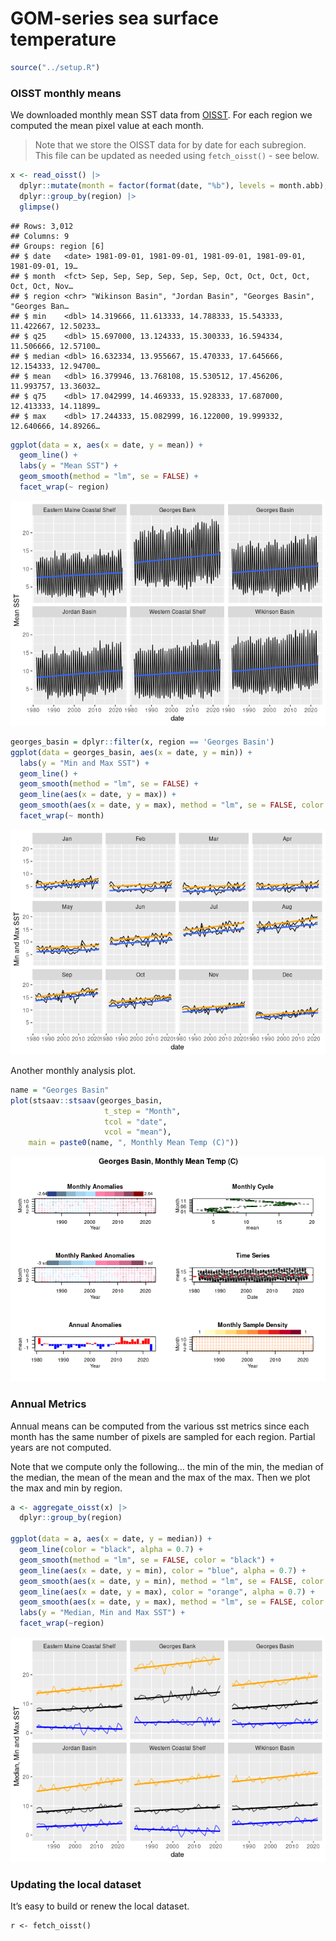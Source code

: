 GOM-series sea surface temperature
================

``` r
source("../setup.R")
```

### OISST monthly means

We downloaded monthly mean SST data from
[OISST](https://psl.noaa.gov/data/gridded/data.noaa.oisst.v2.highres.html).
For each region we computed the mean pixel value at each month.

> Note that we store the OISST data for by date for each subregion. This
> file can be updated as needed using `fetch_oisst()` - see below.

``` r
x <- read_oisst() |> 
  dplyr::mutate(month = factor(format(date, "%b"), levels = month.abb), .after = 1) |>
  dplyr::group_by(region) |>
  glimpse()
```

    ## Rows: 3,012
    ## Columns: 9
    ## Groups: region [6]
    ## $ date   <date> 1981-09-01, 1981-09-01, 1981-09-01, 1981-09-01, 1981-09-01, 19…
    ## $ month  <fct> Sep, Sep, Sep, Sep, Sep, Sep, Oct, Oct, Oct, Oct, Oct, Oct, Nov…
    ## $ region <chr> "Wikinson Basin", "Jordan Basin", "Georges Basin", "Georges Ban…
    ## $ min    <dbl> 14.319666, 11.613333, 14.788333, 15.543333, 11.422667, 12.50233…
    ## $ q25    <dbl> 15.697000, 13.124333, 15.300333, 16.594334, 11.506666, 12.57100…
    ## $ median <dbl> 16.632334, 13.955667, 15.470333, 17.645666, 12.154333, 12.94700…
    ## $ mean   <dbl> 16.379946, 13.768108, 15.530512, 17.456206, 11.993757, 13.36032…
    ## $ q75    <dbl> 17.042999, 14.469333, 15.928333, 17.687000, 12.413333, 14.11899…
    ## $ max    <dbl> 17.244333, 15.082999, 16.122000, 19.999332, 12.640666, 14.89266…

``` r
ggplot(data = x, aes(x = date, y = mean)) +
  geom_line() + 
  labs(y = "Mean SST") + 
  geom_smooth(method = "lm", se = FALSE) +
  facet_wrap(~ region)
```

![](README-sst_files/figure-gfm/unnamed-chunk-3-1.png)<!-- -->

``` r
georges_basin = dplyr::filter(x, region == 'Georges Basin')
ggplot(data = georges_basin, aes(x = date, y = min)) +
  labs(y = "Min and Max SST") + 
  geom_line() + 
  geom_smooth(method = "lm", se = FALSE) +
  geom_line(aes(x = date, y = max)) + 
  geom_smooth(aes(x = date, y = max), method = "lm", se = FALSE, color = "orange") +
  facet_wrap(~ month)
```

![](README-sst_files/figure-gfm/unnamed-chunk-4-1.png)<!-- -->

Another monthly analysis plot.

``` r
name = "Georges Basin"
plot(stsaav::stsaav(georges_basin,
                     t_step = "Month",
                     tcol = "date",
                     vcol = "mean"),
    main = paste0(name, ", Monthly Mean Temp (C)"))
```

![](README-sst_files/figure-gfm/unnamed-chunk-5-1.png)<!-- -->

### Annual Metrics

Annual means can be computed from the various sst metrics since each
month has the same number of pixels are sampled for each region. Partial
years are not computed.

Note that we compute only the following… the min of the min, the median
of the median, the mean of the mean and the max of the max. Then we plot
the max and min by region.

``` r
a <- aggregate_oisst(x) |>
  dplyr::group_by(region)

ggplot(data = a, aes(x = date, y = median)) + 
  geom_line(color = "black", alpha = 0.7) +
  geom_smooth(method = "lm", se = FALSE, color = "black") +
  geom_line(aes(x = date, y = min), color = "blue", alpha = 0.7) +
  geom_smooth(aes(x = date, y = min), method = "lm", se = FALSE, color = "blue") +
  geom_line(aes(x = date, y = max), color = "orange", alpha = 0.7) + 
  geom_smooth(aes(x = date, y = max), method = "lm", se = FALSE, color = "orange") + 
  labs(y = "Median, Min and Max SST") + 
  facet_wrap(~region)
```

![](README-sst_files/figure-gfm/unnamed-chunk-6-1.png)<!-- -->

### Updating the local dataset

It’s easy to build or renew the local dataset.

    r <- fetch_oisst()

